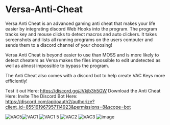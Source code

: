# Versa-Anti-Cheat
Versa Anti Cheat is an advanced gaming anti cheat that makes your life easier by integrating discord Web Hooks into the program. The program tracks key and mouse clicks to detect macros and auto clickers. It takes screenshots and lists all running programs on the users computer and sends them to a discord channel of your choosing!

Versa Anti Cheat is beyond easier to use than MOSS and is more likely to detect cheaters as Versa makes the files impossible to edit undetected as well as almost impossible to bypass the program.

The Anti Cheat also comes with a discord bot to help create VAC Keys more efficiently!

Test it out Here: https://discord.gg/JVkjb3h5GW
Download the Anti Cheat Here: 
Invite The Discord Bot Here: https://discord.com/api/oauth2/authorize?client_id=855161967957114923&permissions=8&scope=bot

![VAC5](https://user-images.githubusercontent.com/75189508/121789350-4274f100-cba3-11eb-8692-080de3d57df0.png)![VAC1](https://user-images.githubusercontent.com/75189508/121944647-dcae7380-cd20-11eb-952e-2584438fc987.png)
![VAC1 5](https://user-images.githubusercontent.com/75189508/121944649-dd470a00-cd20-11eb-9a62-72fc17fc2800.png)
![VAC2](https://user-images.githubusercontent.com/75189508/121789352-430d8780-cba3-11eb-8964-aaa8a6fbaccd.png)
![VAC3](https://user-images.githubusercontent.com/75189508/121789353-430d8780-cba3-11eb-83a6-cb1230daef59.png)
![image](https://user-images.githubusercontent.com/75189508/132435562-8e2726cc-7041-4632-9cdb-1002886757dd.png)
